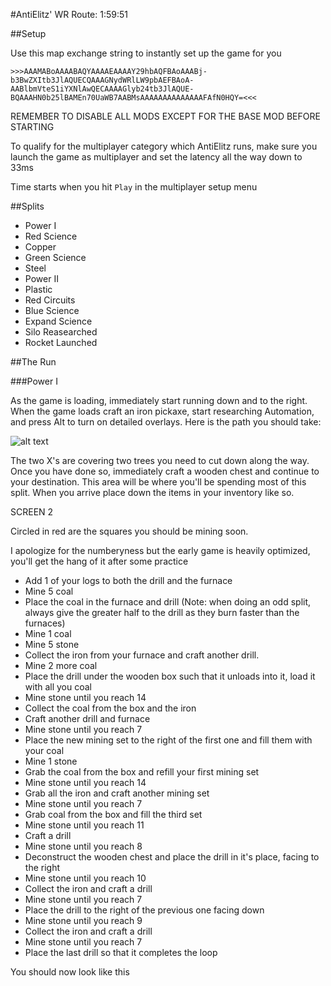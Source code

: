 
#AntiElitz' WR Route: 1:59:51

##Setup

Use this map exchange string to instantly set up the game for you

`>>>AAAMABoAAAABAQYAAAAEAAAAY29hbAQFBAoAAABj­b3BwZXItb3JlAQUECQAAAGNydWRlLW9pbAEFBAoA­AABlbmVteS1iYXNlAwQECAAAAGlyb24tb3JlAQUE­BQAAAHN0b25lBAMEn70UaWB7AABMsAAAAAAAAAAA­AAAFAfN0HQY=<<<`

REMEMBER TO DISABLE ALL MODS EXCEPT FOR THE BASE MOD BEFORE STARTING

To qualify for the multiplayer category which AntiElitz runs, make sure you launch the game as multiplayer and set the latency all the way down to 33ms

Time starts when you hit `Play` in the multiplayer setup menu

##Splits

- Power I
- Red Science
- Copper
- Green Science
- Steel
- Power II
- Plastic
- Red Circuits
- Blue Science
- Expand Science
- Silo Reasearched
- Rocket Launched
 
##The Run

###Power I

  As the game is loading, immediately start running down and to the right. When the game loads craft an iron pickaxe, start researching Automation, and press Alt to turn on detailed overlays. Here is the path you should take:
  
  ![alt text](http://i.imgur.com/mPqaWKw.jpg)
  
  The two X's are covering two trees you need to cut down along the way. Once you have done so, immediately craft a wooden chest and continue to your destination. This area will be where you'll be spending most of this split. When you arrive place down the items in your inventory like so.
  
  SCREEN 2
  
  Circled in red are the squares you should be mining soon. 
  
  I apologize for the numberyness but the early game is heavily optimized, you'll get the hang of it after some practice
  
  - Add 1 of your logs to both the drill and the furnace
  - Mine 5 coal
  - Place the coal in the furnace and drill (Note: when doing an odd split, always give the greater half to the drill as they burn faster than the furnaces)
  - Mine 1 coal
  - Mine 5 stone
  - Collect the iron from your furnace and craft another drill.
  - Mine 2 more coal
  - Place the drill under the wooden box such that it unloads into it, load it with all you coal
  - Mine stone until you reach 14
  - Collect the coal from the box and the iron
  - Craft another drill and furnace
  - Mine stone until you reach 7
  - Place the new mining set to the right of the first one and fill them with your coal
  - Mine 1 stone
  - Grab the coal from the box and refill your first mining set
  - Mine stone until you reach 14
  - Grab all the iron and craft another mining set
  - Mine stone until you reach 7
  - Grab coal from the box and fill the third set
  - Mine stone until you reach 11
  - Craft a drill
  - Mine stone until you reach 8
  - Deconstruct the wooden chest and place the drill in it's place, facing to the right
  - Mine stone until you reach 10
  - Collect the iron and craft a drill
  - Mine stone until you reach 7
  - Place the drill to the right of the previous one facing down
  - Mine stone until you reach 9
  - Collect the iron and craft a drill
  - Mine stone until you reach 7
  - Place the last drill so that it completes the loop

 You should now look like this
